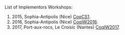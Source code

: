 List of Implementors Workshops:

1.  2015, Sophia-Antipolis (Nice) [CoqCS1](CoqCS1).
2.  2016, Sophia-Antipolis (Nice) [CoqIW2016](CoqIW2016).
3.  2017, Port-aux-rocs, Le Croisic (Nantes) [CoqIW2017](CoqIW2017).

